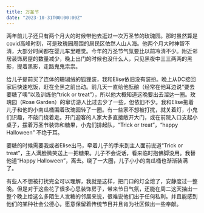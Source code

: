 ```yaml
---
title: 万圣节
date: "2023-10-31T00:00:00Z"
---
```


两年前儿子还只有两个月大的时候带他去逛过一次万圣节的玫瑰园。那时虽然算是covid高峰时刻，可是玫瑰园周围的居民区依然人山人海。他两个月大时神智不清，大部分时间都在婴儿车里睡觉。今年的万圣节气氛要比以前冷清不少。附近邻居装饰房屋的数量减少，晚上出门的时候也没什么人，只见黑夜中三三两两的黑影，提着黑影，走路鬼鬼祟祟。

给儿子提前买了连体的珊瑚绒的狐狸装，我和Elise依旧没有装扮。晚上从DC接回家后快速吃饭，赶在全黑之前出动。前几天一直给他酝酿（经常在他耳边说“要去要糖了噢”以及训练他“trick or treat”），所以他大概知道这晚要出去溜达一圈。玫瑰园（Rose Garden）的窜访游人比过去少了一些，但依旧不少。我和Elise拖着儿子和他的小南瓜桶围着玫瑰园转了一圈。有一些家不想被打扰，就关着灯，小鬼们识趣，不敲门绕着走。开门迎客的人家大多直接敞开大门，或在前院入口支起小桌子，摆着万圣节装饰和糖果，小鬼们排起队，“Trick or treat”，“happy Halloween” 不绝于耳。

要糖的时候需要我或者Elise出马，牵着儿子的手来到主人面前说道“Trick or treat”，主人满脸微笑送上一把糖果。儿子不会说话，看来临时抱佛脚没用。我替他道“Happy Halloween”，离去。绕了一大圈，儿子小小的南瓜桶也渐渐装满了。

有些人不想被打扰完全可以理解，我就是这样，把门口的灯全熄了，安静度过一整晚。但是对于这些花了很多心思装饰房子，带来节日气氛，还能在周二这天抽出一整个晚上给这么多陌生人发糖的邻居来说，很难说他们出于任何私利。并且能感到他们的某种社会公德心，愿意保留着传统节目并且肯为社区做出一些奉献。
